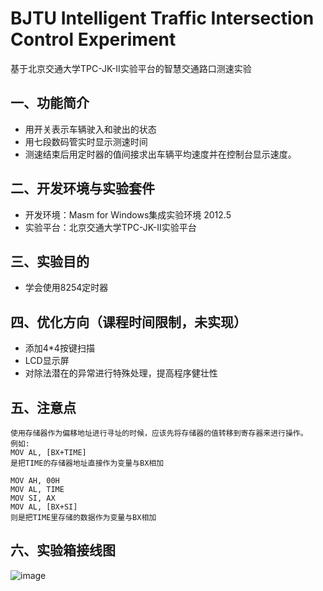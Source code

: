 # BJTU Intelligent Traffic Intersection Control Experiment
 基于北京交通大学TPC-JK-II实验平台的智慧交通路口测速实验

## 一、功能简介
- 用开关表示车辆驶入和驶出的状态
- 用七段数码管实时显示测速时间
- 测速结束后用定时器的值间接求出车辆平均速度并在控制台显示速度。

## 二、开发环境与实验套件
-  开发环境：Masm for Windows集成实验环境 2012.5
-  实验平台：北京交通大学TPC-JK-II实验平台

## 三、实验目的
- 学会使用8254定时器

## 四、优化方向（课程时间限制，未实现）
- 添加4*4按键扫描
- LCD显示屏
- 对除法潜在的异常进行特殊处理，提高程序健壮性

## 五、注意点
```
使用存储器作为偏移地址进行寻址的时候，应该先将存储器的值转移到寄存器来进行操作。
例如:
MOV AL, [BX+TIME] 
是把TIME的存储器地址直接作为变量与BX相加

MOV AH, 00H  
MOV AL, TIME  
MOV SI, AX  
MOV AL, [BX+SI]
则是把TIME里存储的数据作为变量与BX相加
```

## 六、实验箱接线图
![image](https://github.com/user-attachments/assets/498a9b5e-d96b-4b54-81e1-49b49978bab9)




